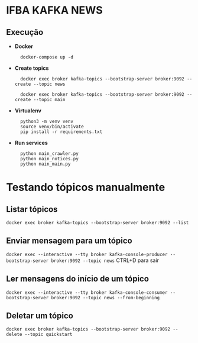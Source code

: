 # IFBA KAFKA NEWS

## Execução
- **Docker**
    
        docker-compose up -d
- **Create topics**

        docker exec broker kafka-topics --bootstrap-server broker:9092 --create --topic news

        docker exec broker kafka-topics --bootstrap-server broker:9092 --create --topic main
- **Virtualenv**
    
        python3 -m venv venv
        source venv/bin/activate
        pip install -r requirements.txt
- **Run services**

        python main_crawler.py
        python main_notices.py
        python main_main.py

# Testando tópicos manualmente

## Listar tópicos
```docker exec broker kafka-topics --bootstrap-server broker:9092 --list```

## Enviar mensagem para um tópico
```docker exec --interactive --tty broker kafka-console-producer --bootstrap-server broker:9092 --topic news```
CTRL+D para sair

## Ler mensagens do início de um tópico
```docker exec --interactive --tty broker kafka-console-consumer --bootstrap-server broker:9092 --topic news --from-beginning```

## Deletar um tópico
```docker exec broker kafka-topics --bootstrap-server broker:9092 --delete --topic quickstart```